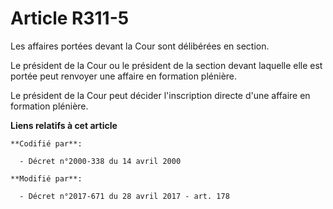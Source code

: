 # Article R311-5

Les affaires portées devant la Cour sont délibérées en section.

Le président de la Cour ou le président de la section devant laquelle elle est portée peut renvoyer une affaire en formation
plénière.

Le président de la Cour peut décider l'inscription directe d'une affaire en formation plénière.

**Liens relatifs à cet article**

	**Codifié par**:

	  - Décret n°2000-338 du 14 avril 2000

	**Modifié par**:

	  - Décret n°2017-671 du 28 avril 2017 - art. 178
